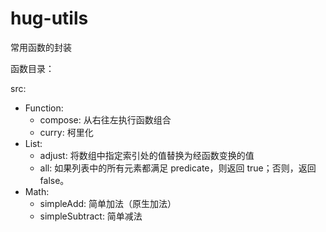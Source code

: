 # hug-utils
常用函数的封装

函数目录：

src:
  * Function:
    * compose: 从右往左执行函数组合
    * curry: 柯里化
  * List:
    * adjust: 将数组中指定索引处的值替换为经函数变换的值
    * all: 如果列表中的所有元素都满足 predicate，则返回 true；否则，返回 false。
  * Math:
    * simpleAdd: 简单加法（原生加法）
    * simpleSubtract: 简单减法
